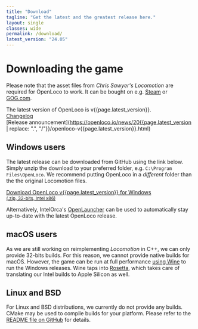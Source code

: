 ```yaml
---
title: "Download"
tagline: "Get the latest and the greatest release here."
layout: single
classes: wide
permalink: /download/
latest_version: "24.05"
---
```


# Downloading the game

Please note that the asset files from *Chris Sawyer's Locomotion* are required for OpenLoco to work.
It can be bought on e.g. [Steam](https://store.steampowered.com/app/356430/) or [GOG.com](https://www.gog.com/game/chris_sawyers_locomotion).

The latest version of OpenLoco is v{{page.latest_version}}.<br>
[Changelog](https://github.com/OpenLoco/OpenLoco/releases/v{{page.latest_version}}/)<br>
[Release announcement](https://openloco.io/news/20{{page.latest_version | replace: ".", "/"}}/openloco-v{{page.latest_version}}.html)


## Windows users

The latest release can be downloaded from GitHub using the link below.
Simply unzip the download to your preferred folder, e.g. `C:\Program Files\OpenLoco`.
We recommend putting OpenLoco in a *different* folder than the the original Locomotion files.

<a class="btn btn--large btn--success" href="https://github.com/OpenLoco/OpenLoco/releases/download/v{{page.latest_version}}/OpenLoco-v{{page.latest_version}}-Win32.zip">
	Download OpenLoco v{{page.latest_version}} for Windows<br>
	<span style="font-size: 0.75rem; font-weight: normal">(.zip, 32-bits, Intel x86)</span>
</a>

Alternatively, IntelOrca's [OpenLauncher](https://github.com/IntelOrca/OpenLauncher) can be used
to automatically stay up-to-date with the latest OpenLoco release.


## macOS users

As we are still working on reimplementing *Locomotion* in C++, we can only provide 32-bits builds.
For this reason, we cannot provide native builds for macOS. However, the game can be run at full performance
[using Wine](https://github.com/OpenLoco/OpenLoco/wiki/Running-OpenLoco-on-macOS) to run the Windows releases.
Wine taps into [Rosetta](https://support.apple.com/en-us/HT211861), which takes care of translating our Intel builds to Apple Silicon as well.

## Linux and BSD

For Linux and BSD distributions, we currently do not provide any builds. CMake may be used to compile builds for your platform. Please refer to the [README file on GitHub](https://github.com/OpenLoco/OpenLoco#linux-1) for details.
